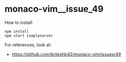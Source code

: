 # monaco-vim__issue_49

How to install:

```
npm install
npm start simpleserver
```

For references, look at:

- https://github.com/brijeshb42/monaco-vim/issues/49


